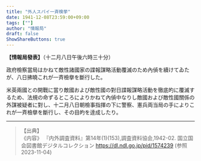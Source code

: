 ```yaml
---
title: "外人スパイ一斉検挙"
date: 1941-12-08T23:59:00+09:00
tags: [""]
author: "情報局"
draft: false
ShowShareButtons: true
---
```


**【情&#xE0101;報局發表】**（十二月&#xE0101;八日午後六時三十分）

政府檢察當局はかねて敵性諸國家の諜報謀略活動覆滅のため內偵を續けてゐたが、八日拂曉これが一斉檢擧を斷行した。

米英兩國との開戰に當り敵國および敵性國の對日諜報謀略活動を徹底的&#xE0101;に覆滅するため、法規の命ずるところによりかねて內偵中なりし敵國および敵性國關係の外謀被疑者に對し、十二月八日朝&#xE0101;檢事指揮の下に警察、憲兵両当局の手によりこれが一斉檢擧を斷行し、その目的&#xE0101;を逹成したり。


---
>【出典】  
>《内容》 『内外調査資料』第14年(1)(153),調査資料協会,1942-02. 国立国会図書館デジタルコレクション https://dl.ndl.go.jp/pid/1574239 (参照 2023-11-04)   
